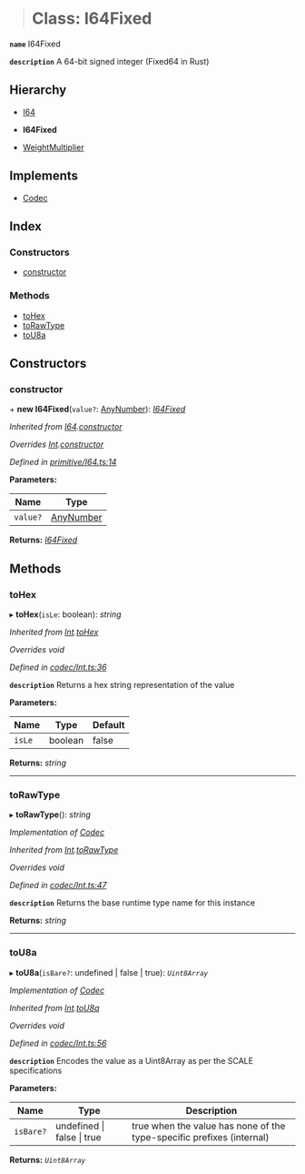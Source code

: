 > # Class: I64Fixed

**`name`** I64Fixed

**`description`** 
A 64-bit signed integer (Fixed64 in Rust)

## Hierarchy

  * [I64](_primitive_i64_.i64.md)

  * **I64Fixed**

  * [WeightMultiplier](_primitive_weightmultiplier_.weightmultiplier.md)

## Implements

* [Codec](../interfaces/_types_.codec.md)

## Index

### Constructors

* [constructor](_primitive_i64fixed_.i64fixed.md#constructor)

### Methods

* [toHex](_primitive_i64fixed_.i64fixed.md#tohex)
* [toRawType](_primitive_i64fixed_.i64fixed.md#torawtype)
* [toU8a](_primitive_i64fixed_.i64fixed.md#tou8a)

## Constructors

###  constructor

\+ **new I64Fixed**(`value?`: [AnyNumber](../modules/_types_.md#anynumber)): *[I64Fixed](_primitive_i64fixed_.i64fixed.md)*

*Inherited from [I64](_primitive_i64_.i64.md).[constructor](_primitive_i64_.i64.md#constructor)*

*Overrides [Int](_codec_int_.int.md).[constructor](_codec_int_.int.md#constructor)*

*Defined in [primitive/I64.ts:14](https://github.com/polkadot-js/api/blob/dd7b138/packages/types/src/primitive/I64.ts#L14)*

**Parameters:**

Name | Type |
------ | ------ |
`value?` | [AnyNumber](../modules/_types_.md#anynumber) |

**Returns:** *[I64Fixed](_primitive_i64fixed_.i64fixed.md)*

## Methods

###  toHex

▸ **toHex**(`isLe`: boolean): *string*

*Inherited from [Int](_codec_int_.int.md).[toHex](_codec_int_.int.md#tohex)*

*Overrides void*

*Defined in [codec/Int.ts:36](https://github.com/polkadot-js/api/blob/dd7b138/packages/types/src/codec/Int.ts#L36)*

**`description`** Returns a hex string representation of the value

**Parameters:**

Name | Type | Default |
------ | ------ | ------ |
`isLe` | boolean | false |

**Returns:** *string*

___

###  toRawType

▸ **toRawType**(): *string*

*Implementation of [Codec](../interfaces/_types_.codec.md)*

*Inherited from [Int](_codec_int_.int.md).[toRawType](_codec_int_.int.md#torawtype)*

*Overrides void*

*Defined in [codec/Int.ts:47](https://github.com/polkadot-js/api/blob/dd7b138/packages/types/src/codec/Int.ts#L47)*

**`description`** Returns the base runtime type name for this instance

**Returns:** *string*

___

###  toU8a

▸ **toU8a**(`isBare?`: undefined | false | true): *`Uint8Array`*

*Implementation of [Codec](../interfaces/_types_.codec.md)*

*Inherited from [Int](_codec_int_.int.md).[toU8a](_codec_int_.int.md#tou8a)*

*Overrides void*

*Defined in [codec/Int.ts:56](https://github.com/polkadot-js/api/blob/dd7b138/packages/types/src/codec/Int.ts#L56)*

**`description`** Encodes the value as a Uint8Array as per the SCALE specifications

**Parameters:**

Name | Type | Description |
------ | ------ | ------ |
`isBare?` | undefined \| false \| true | true when the value has none of the type-specific prefixes (internal)  |

**Returns:** *`Uint8Array`*